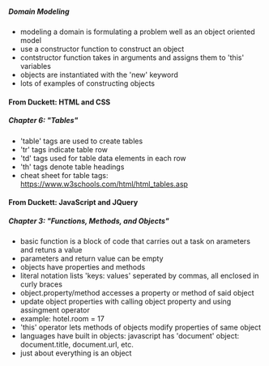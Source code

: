 
##### Domain Modeling
- modeling a domain is formulating a problem well as an object oriented model
- use a constructor function to construct an object
- contstructor function takes in arguments and assigns them to 'this' variables
- objects are instantiated with the 'new' keyword
- lots of examples of constructing objects




#### From Duckett: HTML and CSS

##### Chapter 6: "Tables"

- 'table' tags are used to create tables
- 'tr' tags indicate table row
- 'td' tags used for table data elements in each row
- 'th' tags denote table headings
- cheat sheet for table tags: https://www.w3schools.com/html/html_tables.asp




#### From Duckett: JavaScript and JQuery

##### Chapter 3: "Functions, Methods, and Objects"
- basic function is a block of code that carries out a task on arameters and retuns a value
- parameters and return value can be empty
- objects have properties and methods
- literal notation lists 'keys: values' seperated by commas, all enclosed in curly braces
- object.property/method accesses a property or method of said object
- update object properties with calling object property and using assingment operator
- example: hotel.room = 17
- 'this' operator lets methods of objects modify properties of same object
- languages have built in objects: javascript has 'document' object: document.title, document.url, etc.
- just about everything is an object